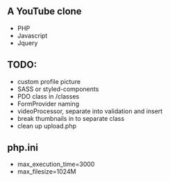 ## A YouTube clone

- PHP
- Javascript
- Jquery

## TODO:

- custom profile picture
- SASS or styled-components
- PDO class in /classes
- FormProvider naming
- videoProcessor, separate into validation and insert
- break thumbnails in to separate class
- clean up upload.php

## php.ini

- max_execution_time=3000
- max_filesize=1024M
